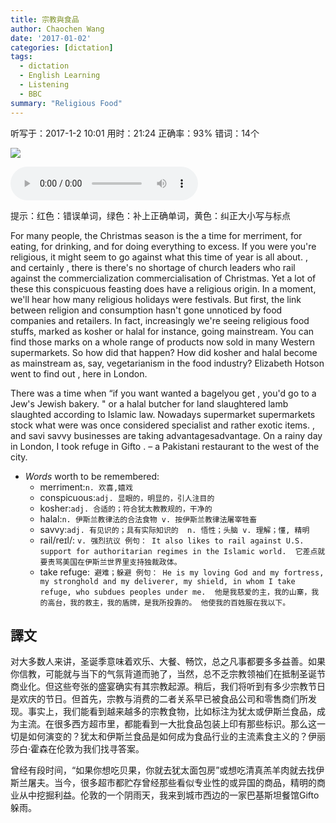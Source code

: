 ```yaml
---
title: 宗教與食品
author: Chaochen Wang
date: '2017-01-02'
categories: [dictation]
tags:
  - dictation
  - English Learning
  - Listening
  - BBC
summary: "Religious Food"
---
```




听写于：2017-1-2 10:01	用时：21:24
正确率：93%	错词：14个

![](/img/religiousfood.png)

<audio src="/mp3/religious.mp3" controls="controls">
Your browser does not support the audio element.
你的瀏覽器不支持音頻播放。請使用chrome科學上網。
</audio>


提示：<span class="diff_off">红色</span>：错误单词，<span class="diff_add">绿色</span>：补上正确单词，<span class="diff_alert">黄色</span>：纠正大小写与标点

<p class="linetext">For many people, the Christmas season is <span class="diff_off">the</span> <span class="diff_add">a</span> time for merriment, for eating<span class="diff_alert">,</span> for drinking<span class="diff_alert">,</span> and for doing everything to excess. If <span class="diff_off">you</span> <span class="diff_off">were</span> <span class="diff_add">you're</span> religious, it might seem to go against what this time of year is all about<span class="diff_alert">.</span> <span class="diff_alert">,</span> <span class="diff_alert" title="And ">and </span>certainly <span class="diff_alert">,</span> <span class="diff_off">there</span> <span class="diff_off">is</span> <span class="diff_add">there's</span> no shortage of church leaders who rail against the <span class="diff_off">commercialization</span> <span class="diff_add">commercialisation</span> of Christmas. Yet a lot of <span class="diff_off">these</span> <span class="diff_add">this</span> conspicuous feasting does have a religious origin. In a moment<span class="diff_alert">,</span> we'll hear how many religious holidays were festivals. But first, the link between religion and consumption hasn't gone unnoticed by food companies and retailers. In fact, increasingly we're seeing religious food stuffs, marked as kosher or halal for instance, going mainstream. You can find those marks on a whole range of products now sold in many <span class="diff_alert" title="western ">Western </span>supermarkets. So how did that happen? How did kosher and halal become as mainstream as<span class="diff_alert">,</span> say<span class="diff_alert">,</span> vegetarianism in the food industry? Elizabeth Hotson went to find out <span class="diff_alert">,</span> here in London. </p><p class="linetext"></p><p class="linetext">There was a time when <span class="diff_add">“</span>if you <span class="diff_off">want</span> <span class="diff_add">wanted</span> a bagel<span class="diff_off">you</span> <span class="diff_off">get</span> <span class="diff_alert">,</span> <span class="diff_add">you'd</span> <span class="diff_add">go</span> to a <span class="diff_off">Jew's</span> <span class="diff_add">Jewish</span> bakery<span class="diff_alert">.</span> <span class="diff_alert">"</span> <span class="diff_alert" title="Or ">or </span>a halal butcher for <span class="diff_off">land</span> <span class="diff_off">slaughtered</span> <span class="diff_add">lamb</span> <span class="diff_add">slaughted</span> according to Islamic law. Nowadays <span class="diff_off">supermarket</span> <span class="diff_add">supermarkets</span> stock what <span class="diff_off">were</span> <span class="diff_add">was</span> once considered specialist and rather exotic items<span class="diff_alert">.</span> <span class="diff_alert">,</span> <span class="diff_alert" title="And ">and </span><span class="diff_off">savi</span> <span class="diff_add">savvy</span> businesses are taking <span class="diff_off">advantages</span><span class="diff_add">advantage</span>. On a rainy day in London, I took refuge in Gifto <span class="diff_alert">.</span> <span class="diff_add">–</span> <span class="diff_alert" title="A ">a </span>Pakistani restaurant to the west of the city.


* _Words_ worth to be remembered:
    * merriment:`n. 欢喜,嬉戏`
    * conspicuous:`adj. 显眼的，明显的，引人注目的`
    * kosher:`adj. 合适的；符合犹太教教规的，干净的`
    * halal:`n. 伊斯兰教律法的合法食物 v. 按伊斯兰教律法屠宰牲畜`
    * savvy:`adj. 有见识的；具有实际知识的  n. 悟性；头脑 v. 理解；懂, 精明`
    * rail/reɪl/: `v. 强烈抗议 例句： It also likes to rail against U.S. support for authoritarian regimes in the Islamic world.  它差点就要责骂美国在伊斯兰世界里支持独裁政体。`
    * take refuge:` 避难；躲避 例句： He is my loving God and my fortress, my stronghold and my deliverer, my shield, in whom I take refuge, who subdues peoples under me.  他是我慈爱的主，我的山寨，我的高台，我的救主，我的盾牌，是我所投靠的。 他使我的百姓服在我以下。`


## 譯文
对大多数人来讲，圣诞季意味着欢乐、大餐、畅饮，总之凡事都要多多益善。如果你信教，可能就与当下的气氛背道而驰了，当然，总不乏宗教领袖们在抵制圣诞节商业化。但这些夸张的盛宴确实有其宗教起源。稍后，我们将听到有多少宗教节日是欢庆的节日。但首先，宗教与消费的二者关系早已被食品公司和零售商们所发现。事实上，我们能看到越来越多的宗教食物，比如标注为犹太或伊斯兰食品，成为主流。在很多西方超市里，都能看到一大批食品包装上印有那些标识。那么这一切是如何演变的？犹太和伊斯兰食品是如何成为食品行业的主流素食主义的？伊丽莎白·霍森在伦敦为我们找寻答案。

曾经有段时间，“如果你想吃贝果，你就去犹太面包房”或想吃清真羔羊肉就去找伊斯兰屠夫。当今，很多超市都贮存曾经那些看似专业性的或异国的商品，精明的商业从中挖掘利益。伦敦的一个阴雨天，我来到城市西边的一家巴基斯坦餐馆Gifto躲雨。
